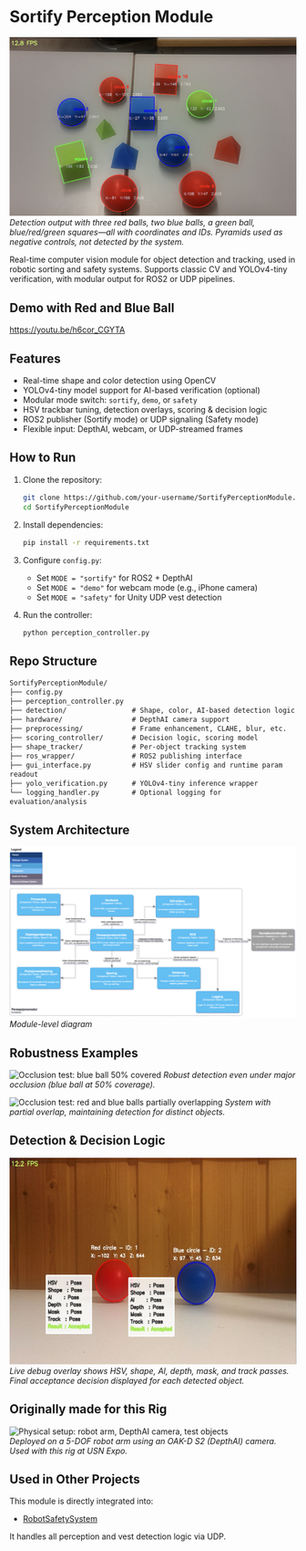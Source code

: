 # Sortify Perception Module

![Multi-object and class detection, pyramids ignored as control objects](media/demo.png)
*Detection output with three red balls, two blue balls, a green ball, blue/red/green squares—all with coordinates and IDs. Pyramids used as negative controls, not detected by the system.*

Real-time computer vision module for object detection and tracking, used in robotic sorting and safety systems. Supports classic CV and YOLOv4-tiny verification, with modular output for ROS2 or UDP pipelines.


## Demo with Red and Blue Ball

https://youtu.be/h6cor_CGYTA


## Features

- Real-time shape and color detection using OpenCV  
- YOLOv4-tiny model support for AI-based verification (optional)  
- Modular mode switch: `sortify`, `demo`, or `safety`  
- HSV trackbar tuning, detection overlays, scoring & decision logic  
- ROS2 publisher (Sortify mode) or UDP signaling (Safety mode)  
- Flexible input: DepthAI, webcam, or UDP-streamed frames  


## How to Run

1. Clone the repository:
   ```bash
   git clone https://github.com/your-username/SortifyPerceptionModule.git
   cd SortifyPerceptionModule
   ```

2. Install dependencies:
   ```bash
   pip install -r requirements.txt
   ```

3. Configure `config.py`:
   - Set `MODE = "sortify"` for ROS2 + DepthAI
   - Set `MODE = "demo"` for webcam mode (e.g., iPhone camera)
   - Set `MODE = "safety"` for Unity UDP vest detection

4. Run the controller:
   ```bash
   python perception_controller.py
   ```


## Repo Structure

```
SortifyPerceptionModule/
├── config.py
├── perception_controller.py
├── detection/                # Shape, color, AI-based detection logic
├── hardware/                 # DepthAI camera support
├── preprocessing/            # Frame enhancement, CLAHE, blur, etc.
├── scoring_controller/       # Decision logic, scoring model
├── shape_tracker/            # Per-object tracking system
├── ros_wrapper/              # ROS2 publishing interface
├── gui_interface.py          # HSV slider config and runtime param readout
├── yolo_verification.py      # YOLOv4-tiny inference wrapper
└── logging_handler.py        # Optional logging for evaluation/analysis
```


## System Architecture

![Perception module C4 diagram](media/diagram.png)
*Module-level diagram*


## Robustness Examples

![Occlusion test: blue ball 50% covered](media/occlusion2.jpg)
*Robust detection even under major occlusion (blue ball at 50% coverage).*

![Occlusion test: red and blue balls partially overlapping](media/occlusion.png)
*System with partial overlap, maintaining detection for distinct objects.*


## Detection & Decision Logic

![System scoring and acceptance overlay](media/decision.png)  
*Live debug overlay shows HSV, shape, AI, depth, mask, and track passes. Final acceptance decision displayed for each detected object.*


## Originally made for this Rig

![Physical setup: robot arm, DepthAI camera, test objects](media/setup.png)  
*Deployed on a 5-DOF robot arm using an OAK-D S2 (DepthAI) camera. Used with this rig at USN Expo.*


## Used in Other Projects

This module is directly integrated into:  
- [RobotSafetySystem](https://github.com/azichi/projecthub/RobotSafetySystem)

It handles all perception and vest detection logic via UDP.
